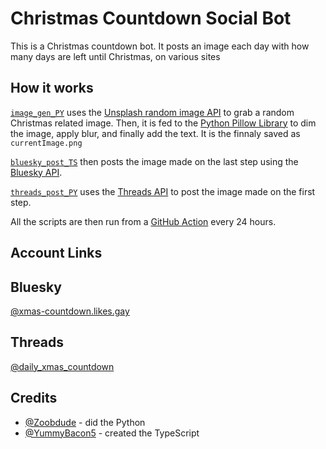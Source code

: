 # Christmas Countdown Social Bot

This is a Christmas countdown bot. It posts an image each day with how many days are left until Christmas, on various sites

## How it works
[`image_gen_PY`](https://github.com/likes-gay/christmas-countdown-social-bot/tree/main/image_gen_PY) uses the [Unsplash random image API](https://unsplash.com/documentation#get-a-random-photo) to grab a random Christmas related image.
Then, it is fed to the [Python Pillow Library](https://pypi.org/project/pillow/) to dim the image, apply blur, and finally add the text. It is the finnaly saved as `currentImage.png`

[`bluesky_post_TS`](https://github.com/likes-gay/christmas-countdown-social-bot/tree/main/bluesky_post_TS) then posts the image made on the last step using the [Bluesky API](https://atproto.com/blog/create-post).

[`threads_post_PY`](https://github.com/likes-gay/christmas-countdown-social-bot/tree/main/threads_post_PY) uses the [Threads API](https://developers.facebook.com/docs/threads/) to post the image made on the first step.

All the scripts are then run from a [GitHub Action](https://github.com/likes-gay/christmas-countdown-social-bot/blob/main/.github/workflows/main.yml) every 24 hours.

## Account Links

## Bluesky
[@xmas-countdown.likes.gay](https://bsky.app/profile/xmas-countdown.likes.gay)

## Threads
[@daily_xmas_countdown](https://www.threads.net/@daily_xmas_countdown)

## Credits

- [@Zoobdude](https://github.com/Zoobdude) - did the Python
- [@YummyBacon5](https://github.com/YummyBacon5) - created the TypeScript
